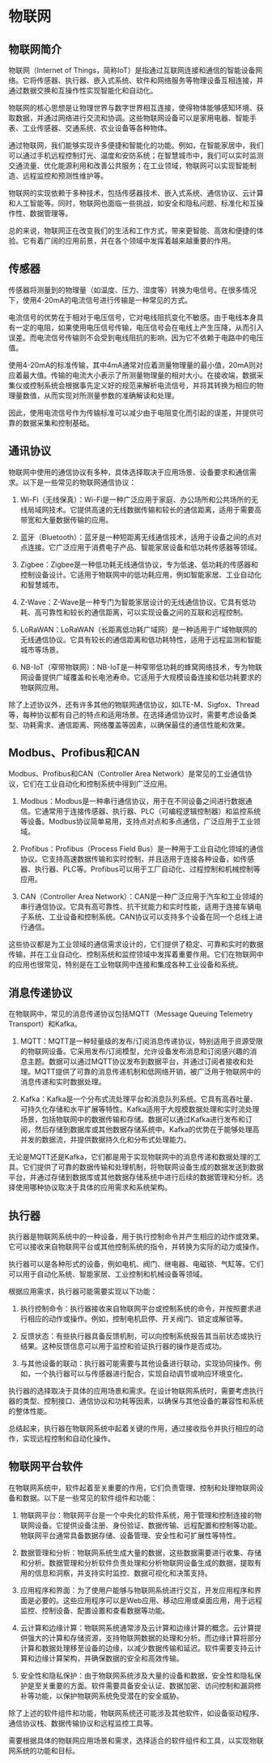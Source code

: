 # 物联网
## 物联网简介
物联网（Internet of Things，简称IoT）是指通过互联网连接和通信的智能设备网络。它将传感器、执行器、嵌入式系统、软件和网络服务等物理设备互相连接，并通过数据交换和互操作性实现智能化和自动化。

物联网的核心思想是让物理世界与数字世界相互连接，使得物体能够感知环境、获取数据，并通过网络进行交流和协调。这些物联网设备可以是家用电器、智能手表、工业传感器、交通系统、农业设备等各种物体。

通过物联网，我们能够实现许多便捷和智能化的功能。例如，在智能家居中，我们可以通过手机远程控制灯光、温度和安防系统；在智慧城市中，我们可以实时监测交通流量、优化能源利用和改善公共服务；在工业领域，物联网可以实现智能制造、远程监控和预测性维护等。

物联网的实现依赖于多种技术，包括传感器技术、嵌入式系统、通信协议、云计算和人工智能等。同时，物联网也面临一些挑战，如安全和隐私问题、标准化和互操作性、数据管理等。

总的来说，物联网正在改变我们的生活和工作方式，带来更智能、高效和便捷的体验。它有着广阔的应用前景，并在各个领域中发挥着越来越重要的作用。

## 传感器

传感器将测量到的物理量（如温度、压力、湿度等）转换为电信号。在很多情况下，使用4-20mA的电流信号进行传输是一种常见的方式。

电流信号的优势在于相对于电压信号，它对电线阻抗变化不敏感。由于电线本身具有一定的电阻，如果使用电压信号传输，电压信号会在电线上产生压降，从而引入误差。而电流信号传输则不会受到电线阻抗的影响，因为它不依赖于电路中的电压值。

使用4-20mA的标准传输，其中4mA通常对应着测量物理量的最小值，20mA则对应着最大值。传输的电流大小表示了所测量物理量的相对大小。在接收端，数据采集仪或控制系统会根据事先定义好的规范来解析电流信号，并将其转换为相应的物理量数值，从而实现对所测量参数的准确解读和处理。

因此，使用电流信号作为传输标准可以减少由于电阻变化而引起的误差，并提供可靠的数据采集和控制基础。

## 通讯协议
物联网中使用的通信协议有多种，具体选择取决于应用场景、设备要求和通信需求。以下是一些常见的物联网通信协议：

1. Wi-Fi（无线保真）：Wi-Fi是一种广泛应用于家庭、办公场所和公共场所的无线局域网技术。它提供高速的无线数据传输和较长的通信距离，适用于需要高带宽和大量数据传输的应用。

2. 蓝牙（Bluetooth）：蓝牙是一种短距离无线通信技术，适用于设备之间的点对点连接。它广泛应用于消费电子产品、智能家居设备和低功耗传感器等领域。

3. Zigbee：Zigbee是一种低功耗无线通信协议，专为低速、低功耗的传感器和控制设备设计。它适用于物联网中的低功耗应用，例如智能家居、工业自动化和智慧城市。

4. Z-Wave：Z-Wave是一种专门为智能家居设计的无线通信协议。它具有低功耗、高可靠性和较长的通信距离，可以实现设备之间的互联和远程控制。

5. LoRaWAN：LoRaWAN（长距离低功耗广域网）是一种适用于广域物联网的无线通信协议。它具有较长的通信距离和低功耗特性，适用于远程监测和智能城市等场景。

6. NB-IoT（窄带物联网）：NB-IoT是一种窄带低功耗的蜂窝网络技术，专为物联网设备提供广域覆盖和长电池寿命。它适用于大规模设备连接和低功耗要求的物联网应用。

除了上述协议外，还有许多其他的物联网通信协议，如LTE-M、Sigfox、Thread等，每种协议都有自己的特点和适用场景。在选择通信协议时，需要考虑设备类型、功耗需求、通信距离、网络覆盖等因素，以确保最佳的通信性能和效果。

## Modbus、Profibus和CAN

Modbus、Profibus和CAN（Controller Area Network）是常见的工业通信协议，它们在工业自动化和控制系统中得到广泛应用。

1. Modbus：Modbus是一种串行通信协议，用于在不同设备之间进行数据通信。它通常用于连接传感器、执行器、PLC（可编程逻辑控制器）和监控系统等设备。Modbus协议简单易用，支持点对点和多点通信，广泛应用于工业领域。

2. Profibus：Profibus（Process Field Bus）是一种用于工业自动化领域的通信协议。它支持高速数据传输和实时控制，并且适用于连接各种设备，如传感器、执行器、PLC等。Profibus可以用于工厂自动化、过程控制和机械控制等应用。

3. CAN（Controller Area Network）：CAN是一种广泛应用于汽车和工业领域的串行通信协议。它具有高可靠性、抗干扰能力和实时性能，适用于连接车辆电子系统、工业设备和控制系统。CAN协议可以支持多个设备在同一个总线上进行通信。

这些协议都是为工业领域的通信需求设计的，它们提供了稳定、可靠和实时的数据传输，并在工业自动化、控制系统和监控领域中发挥着重要作用。它们在物联网中的应用也很常见，特别是在工业物联网中连接和集成各种工业设备和系统。

## 消息传递协议

在物联网中，常见的消息传递协议包括MQTT（Message Queuing Telemetry Transport）和Kafka。

1. MQTT：MQTT是一种轻量级的发布/订阅消息传递协议，特别适用于资源受限的物联网设备。它采用发布/订阅模型，允许设备发布消息和订阅感兴趣的消息主题。数据可以通过MQTT协议发布到数据平台，并通过订阅者接收和处理。MQTT提供了可靠的消息传递机制和低网络开销，被广泛用于物联网中的消息传递和实时数据处理。

2. Kafka：Kafka是一个分布式流处理平台和消息队列系统。它具有高吞吐量、可持久化存储和水平扩展等特性。Kafka适用于大规模数据处理和实时流处理场景，包括物联网中的数据传输和存储。数据可以通过Kafka进行发布和订阅，然后存储到数据库或其他数据存储系统中。Kafka的优势在于能够处理高并发的数据流，并提供数据持久化和分布式处理能力。

无论是MQTT还是Kafka，它们都是用于实现物联网中的消息传递和数据处理的工具。它们提供了可靠的数据传输和处理机制，将物联网设备生成的数据发送到数据平台，并通过存储到数据库或其他数据存储系统中进行后续的数据管理和分析。选择使用哪种协议取决于具体的应用需求和系统架构。

## 执行器

执行器是物联网系统中的一种设备，用于执行控制命令并产生相应的动作或效果。它可以接收来自物联网平台或其他控制系统的指令，并转换为实际的动力或操作。

执行器可以是各种形式的设备，例如电机、阀门、继电器、电磁锁、气缸等。它们可以用于自动化系统、智能家居、工业控制和机械设备等领域。

根据应用需求，执行器可能需要实现以下功能：

1. 执行控制命令：执行器接收来自物联网平台或控制系统的命令，并按照要求进行相应的动作或操作。例如，控制电机启停、开关阀门、锁定或解锁等。

2. 反馈状态：有些执行器具备反馈机制，可以向控制系统报告其当前状态或执行结果。这种反馈信息可以用于监控和验证执行器的操作是否成功。

3. 与其他设备的联动：执行器可能需要与其他设备进行联动，实现协同操作。例如，一个执行器可以与传感器进行配合，实现自动调节或响应环境变化。

执行器的选择取决于具体的应用场景和需求。在设计物联网系统时，需要考虑执行器的类型、控制接口、通信协议和功耗等因素，以确保与其他设备的兼容性和系统的整体性能。

总结起来，执行器在物联网系统中起着关键的作用，通过接收指令并执行相应的动作，实现远程控制和自动化操作。

## 物联网平台软件
在物联网系统中，软件起着至关重要的作用，它们负责管理、控制和处理物联网设备和数据。以下是一些常见的软件组件和功能：

1. 物联网平台：物联网平台是一个中央化的软件系统，用于管理和控制连接的物联网设备。它提供设备注册、身份验证、数据传输、远程配置和控制等功能。物联网平台通常具备数据存储、设备管理、安全性和可扩展性等特性。

2. 数据管理和分析：物联网系统生成大量的数据，这些数据需要进行收集、存储和分析。数据管理和分析软件负责处理和分析物联网设备生成的数据，提取有用的信息和洞察，并支持实时监控、数据可视化和决策支持。

3. 应用程序和界面：为了使用户能够与物联网系统进行交互，开发应用程序和界面是必要的。这些应用程序可以是Web应用、移动应用或桌面应用，用于远程监控、控制设备、配置设置和查看数据等功能。

4. 云计算和边缘计算：物联网系统通常涉及云计算和边缘计算的概念。云计算提供强大的计算和存储资源，支持物联网数据的处理和分析。而边缘计算将部分计算和数据处理移至设备的边缘，以减少数据传输和延迟。软件需要支持云计算和边缘计算架构，并确保数据的安全和高效传输。

5. 安全性和隐私保护：由于物联网系统涉及大量的设备和数据，安全性和隐私保护是至关重要的方面。软件需要具备安全认证、数据加密、访问控制和漏洞修补等功能，以保护物联网系统免受潜在的安全威胁。

除了上述的软件组件和功能，物联网系统还可能涉及其他软件，如设备驱动程序、通信协议栈、数据传输协议和远程监控工具等。

需要根据具体的物联网应用场景和需求，选择适合的软件组件和工具，以实现物联网系统的功能和目标。
